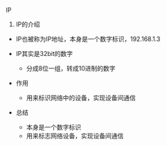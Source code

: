 IP
1. IP的介绍
- IP也被称为IP地址，本身是一个数字标识，192.168.1.3
- IP其实是32bit的数字
    - 分成8位一组，转成10进制的数字
- 作用
    - 用来标识网络中的设备，实现设备间通信

- 总结
    - 本身是一个数字标识
    - 用来标志网络设备，实现设备间通信

    